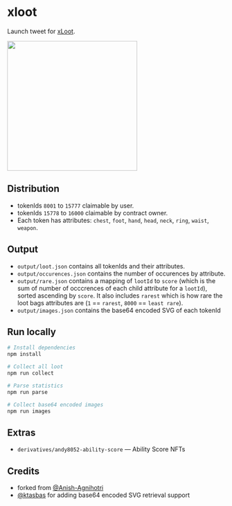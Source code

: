 # xloot

Launch tweet for [xLoot](https://twitter.com/colingplatt/status/1433404301515370496).

<img src="https://pbs.twimg.com/profile_images/1433443326330642434/dXpdgpsN_400x400.jpg" width="300">

## Distribution

- tokenIds `8001` to `15777` claimable by user.
- tokenIds `15778` to `16000` claimable by contract owner.
- Each token has attributes: `chest`, `foot`, `hand`, `head`, `neck`, `ring`, `waist`, `weapon`.

## Output

- `output/loot.json` contains all tokenIds and their attributes.
- `output/occurences.json` contains the number of occurences by attribute.
- `output/rare.json` contains a mapping of `lootId` to `score` (which is the sum of number of occcrences of each child attribute for a `lootId`), sorted ascending by `score`. It also includes `rarest` which is how rare the loot bags attributes are (`1` == `rarest`, `8000` == `least rare`).
- `output/images.json` contains the base64 encoded SVG of each tokenId

## Run locally

```bash
# Install dependencies
npm install

# Collect all loot
npm run collect

# Parse statistics
npm run parse

# Collect base64 encoded images
npm run images
```

## Extras

- `derivatives/andy8052-ability-score` — Ability Score NFTs

## Credits

- forked from [@Anish-Agnihotri](https://github.com/Anish-Agnihotri/dhof-loot)
- [@ktasbas](https://github.com/ktasbas) for adding base64 encoded SVG retrieval support
